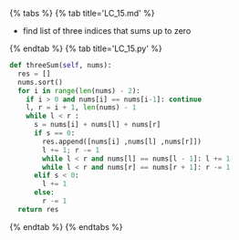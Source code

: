 {% tabs %}
{% tab title='LC_15.md' %}

* find list of three indices that sums up to zero

{% endtab %}
{% tab title='LC_15.py' %}

```py
def threeSum(self, nums):
  res = []
  nums.sort()
  for i in range(len(nums) - 2):
    if i > 0 and nums[i] == nums[i-1]: continue
    l, r = i + 1, len(nums) - 1
    while l < r :
      s = nums[i] + nums[l] + nums[r]
      if s == 0:
        res.append([nums[i] ,nums[l] ,nums[r]])
        l += 1; r -= 1
        while l < r and nums[l] == nums[l - 1]: l += 1
        while l < r and nums[r] == nums[r + 1]: r -= 1
      elif s < 0:
        l += 1
      else:
        r -= 1
  return res
```

{% endtab %}
{% endtabs %}